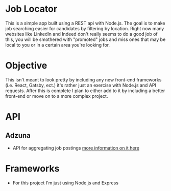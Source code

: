 # Job Locator
This is a simple app built using a REST api with Node.js. The goal is to make job searching easier for candidates by filtering 
by location. Right now many websites like LinkedIn and Indeed don't really seems to do a good job of this, you will be smothered with 
"promoted" jobs and miss ones that may be local to you or in a certain area you're looking for. 

# Objective
This isn't meant to look pretty by including any new front-end frameworks (i.e. React, Gatsby, ect.) it's rather just an exercise with Node.js and API requests. After this is complete I plan to either add to it by including a better front-end or move on to a more complex project.

# API
## Adzuna
- API for aggregating job postings [more information on it here](https://developer.adzuna.com/)

# Frameworks
- For this project I'm just using Node.js and Express
